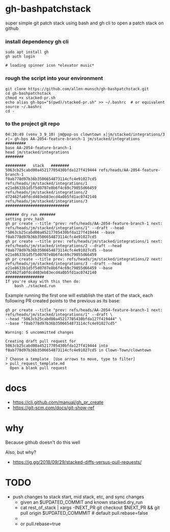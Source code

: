 # gh-bashpatchstack
super simple git patch stack using bash and gh cli to open a patch stack on github

### install dependency gh cli

```
sudo apt install gh
gh auth login

# loading spinner icon *elevator music*
```

### rough the script into your environment

```
git clone https://github.com/allen-munsch/gh-bashpatchstack.git
cd gh-bashpatchstack
chmod +x stacked-pr.sh
echo alias gh-bps="$(pwd)/stacked-pr.sh" >> ~/.bashrc  # or equivalent
source ~/.bashrc
cd -
```

### to the project git repo 

```
04:30:49 (venv_3_9_10) jm@pop-os clowntown ±|jm/stacked/integrations/3 ✗|→ gh-bps AA-2054-feature-branch-1 jm/stacked/integrations
#########
base AA-2054-feature-branch-1
head jm/stacked/integrations
########

#########   stack   ########
5063cb25cabd00a45217705430bfda127f419444 refs/heads/AA-2054-feature-branch-1
f0ab778d97b36b3506654873114cfc4e91027cd5 refs/heads/jm/stacked/integrations/1
e21e8633b1d5f5d0707e8b6f4c69c79055d66459 refs/heads/jm/stacked/integrations/2
d72462fa0fdcd403eb83ecd4a0b5fd1ac0742140 refs/heads/jm/stacked/integrations/3
############################

###### dry run #######
setting prev_hash
gh pr create --title "prev: refs/heads/AA-2054-feature-branch-1 next: refs/heads/jm/stacked/integrations/1" --draft --head "5063cb25cabd00a45217705430bfda127f419444 --base f0ab778d97b36b3506654873114cfc4e91027cd5
gh pr create --title prev: refs/heads/jm/stacked/integrations/1 next: refs/heads/jm/stacked/integrations/2 --draft --head f0ab778d97b36b3506654873114cfc4e91027cd5 --base e21e8633b1d5f5d0707e8b6f4c69c79055d66459
gh pr create --title prev: refs/heads/jm/stacked/integrations/2 next: refs/heads/jm/stacked/integrations/3 --draft --head e21e8633b1d5f5d0707e8b6f4c69c79055d66459 --base d72462fa0fdcd403eb83ecd4a0b5fd1ac0742140
#################
If you're okay with this then do:
    bash ./stacked.run
```

Example running the first one will establish the start of the stack, each following PR created points to the previous as its base:

```
gh pr create --title "prev: refs/heads/AA-2054-feature-branch-1 next: refs/heads/jm/stacked/integrations/1" --draft \
--head "5063cb25cabd00a45217705430bfda127f419444" \
--base "f0ab778d97b36b3506654873114cfc4e91027cd5"

Warning: 5 uncommitted changes

Creating draft pull request for 5063cb25cabd00a45217705430bfda127f419444 into f0ab778d97b36b3506654873114cfc4e91027cd5 in Clown-Town/clowntown

? Choose a template  [Use arrows to move, type to filter]
> pull_request_template.md
  Open a blank pull request

```

# docs

- https://cli.github.com/manual/gh_pr_create
- https://git-scm.com/docs/git-show-ref


# why

Because github doesn't do this well

Also, but why?

- https://jg.gg/2018/09/29/stacked-diffs-versus-pull-requests/


# TODO

- push changes to stack start, mid stack, etc, and sync changes
    - given an $UPDATED_COMMIT and known stacked.dry_run
    - cat rest_of_stack | xargs -INEXT_PR git checkout $NEXT_PR && git pull origin $UPDATED_COMMMIT  # default pull.rebase=false 
    - 
    - or pull.rebase=true
